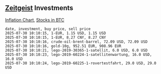 ## [Zeitgeist](index.html) Investments

[Inflation Chart](https://inflationchart.com),
[Stocks in BTC](https://stonksinbtc.xyz/)

```
date, investment, buy price, sell price
2025-07-30 10:10:15, 1-EUR, 1.15 USD, 1.15 USD
2025-07-30 10:10:15, 1-EUR, 8.27 CNY, 8.27 CNY
2025-07-30 10:10:16, crude-oil-brent-barrel, 72.09 USD, 72.09 USD
2025-07-30 10:10:16, gold-10g, 952.51 EUR, 908.96 EUR
2025-07-30 10:10:21, lego-2019-30365-1-satellit, 6.0 USD, 6.0 USD
2025-07-30 10:10:23, lego-2019-60224-1-satellitenwartung, 16.0 USD, 16.0 USD
2025-07-30 10:10:24, lego-2019-60225-1-rovertestfahrt, 29.0 USD, 29.0 USD
```
